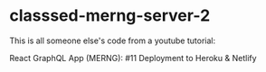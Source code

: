 # classsed-merng-server-2

This is all someone else's code from a youtube tutorial:

React GraphQL App (MERNG): #11 Deployment to Heroku & Netlify

